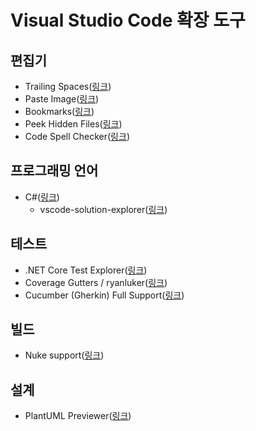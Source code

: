 # Visual Studio Code 확장 도구

## 편집기
- Trailing Spaces([링크](https://marketplace.visualstudio.com/items?itemName=shardulm94.trailing-spaces))
- Paste Image([링크](https://marketplace.visualstudio.com/items?itemName=mushan.vscode-paste-image))
- Bookmarks([링크](https://marketplace.visualstudio.com/items?itemName=alefragnani.Bookmarks))
- Peek Hidden Files([링크](https://marketplace.visualstudio.com/items?itemName=adrianwilczynski.toggle-hidden))
- Code Spell Checker([링크](https://marketplace.visualstudio.com/items?itemName=streetsidesoftware.code-spell-checker))

## 프로그래밍 언어
- C#([링크](https://marketplace.visualstudio.com/items?itemName=ms-dotnettools.csharp))
  - vscode-solution-explorer([링크](https://marketplace.visualstudio.com/items?itemName=fernandoescolar.vscode-solution-explorer))

## 테스트
- .NET Core Test Explorer([링크](https://marketplace.visualstudio.com/items?itemName=formulahendry.dotnet-test-explorer))
- Coverage Gutters / ryanluker([링크](https://marketplace.visualstudio.com/items?itemName=ryanluker.vscode-coverage-gutters))
- Cucumber (Gherkin) Full Support([링크](https://marketplace.visualstudio.com/items?itemName=alexkrechik.cucumberautocomplete))

## 빌드
- Nuke support([링크](https://marketplace.visualstudio.com/items?itemName=nuke.support))

## 설계
- PlantUML Previewer([링크](https://github.com/mebrahtom/plantumlpreviewer))